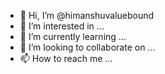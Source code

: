 - 👋 Hi, I’m @himanshuvaluebound
- 👀 I’m interested in ...
- 🌱 I’m currently learning ...
- 💞️ I’m looking to collaborate on ...
- 📫 How to reach me ...

<!---
himanshuvaluebound/himanshuvaluebound is a ✨ special ✨ repository because its `README.md` (this file) appears on your GitHub profile.
You can click the Preview link to take a look at your changes.
--->
